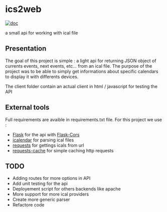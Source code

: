 ics2web
=======

[![doc](https://readthedocs.org/projects/ics2web/badge/?version=latest)](http://ics2web.readthedocs.org/en/latest/index.html)

a small api for working with ical file

Presentation
------------

The goal of this project is simple : a light api for returning JSON object of currents events, next events, etc... from an ical file. The purpose of the project was to be able to simply get informations about specific calendars to display it with differents devices.

The client folder contain an actual client in html / javascript for testing the API

External tools
--------------

Full requirements are avaible in requirements.txt file.
For this project we use :

* [Flask](http://flask.pocoo.org/) for the api with [Flask-Cors](https://pypi.python.org/pypi/Flask-Cors)
* [icalendar](https://pypi.python.org/pypi/icalendar) for parsing ical files
* [requests](http://docs.python-requests.org/en/latest/) for gettings icals from url
* [requests-cache](https://pypi.python.org/pypi/requests-cache) for simple caching http requests

TODO
----

* Adding routes for more options in API
* Add unit testing for the api
* Deployement script for others backends like apache
* More support for more ical providers
* Create more generic parser
* Refactore code
